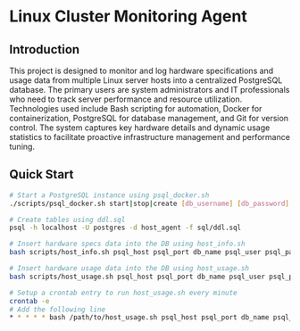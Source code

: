 # Linux Cluster Monitoring Agent

## Introduction
This project is designed to monitor and log hardware specifications and usage data from multiple Linux server hosts into a centralized PostgreSQL database. The primary users are system administrators and IT professionals who need to track server performance and resource utilization. Technologies used include Bash scripting for automation, Docker for containerization, PostgreSQL for database management, and Git for version control. The system captures key hardware details and dynamic usage statistics to facilitate proactive infrastructure management and performance tuning.

## Quick Start
```bash
# Start a PostgreSQL instance using psql_docker.sh
./scripts/psql_docker.sh start|stop|create [db_username] [db_password]

# Create tables using ddl.sql
psql -h localhost -U postgres -d host_agent -f sql/ddl.sql

# Insert hardware specs data into the DB using host_info.sh
bash scripts/host_info.sh psql_host psql_port db_name psql_user psql_password

# Insert hardware usage data into the DB using host_usage.sh
bash scripts/host_usage.sh psql_host psql_port db_name psql_user psql_password

# Setup a crontab entry to run host_usage.sh every minute
crontab -e
# Add the following line
* * * * * bash /path/to/host_usage.sh psql_host psql_port db_name psql_user psql_password &> /tmp/host_usage.log
